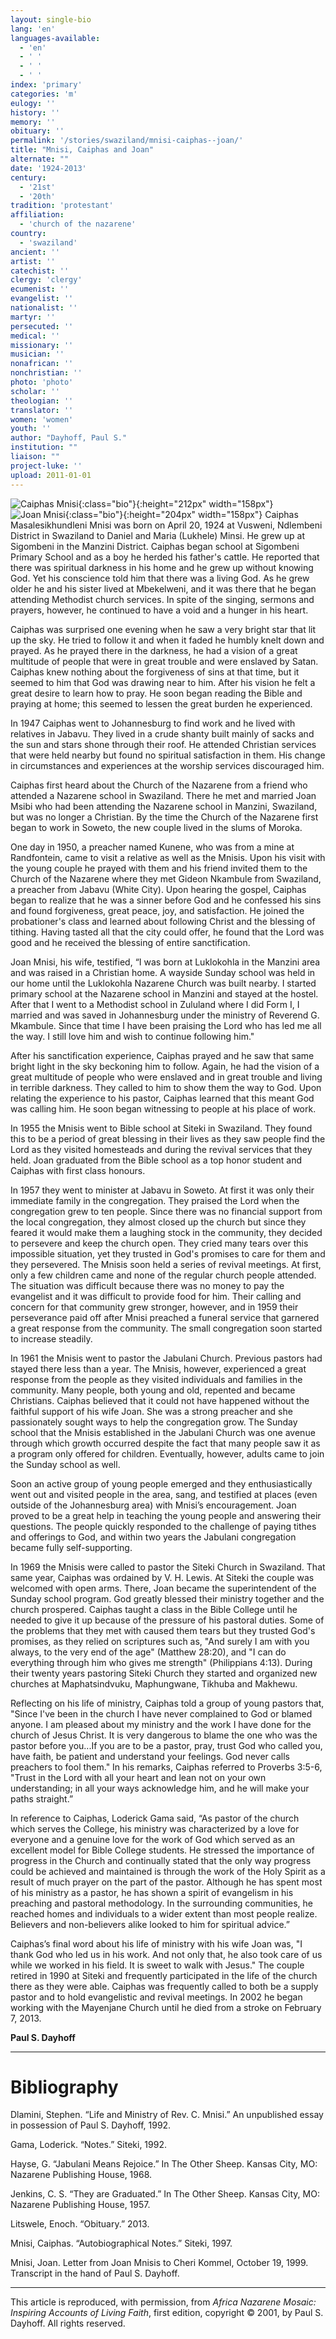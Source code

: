 ```yaml
---
layout: single-bio
lang: 'en'
languages-available:
  - 'en'
  - ' '
  - ' '
  - ' '
index: 'primary'
categories: 'm'
eulogy: ''
history: ''
memory: ''
obituary: ''
permalink: '/stories/swaziland/mnisi-caiphas--joan/'
title: "Mnisi, Caiphas and Joan"
alternate: ""
date: '1924-2013'
century:
  - '21st'
  - '20th'
tradition: 'protestant'
affiliation:
  - 'church of the nazarene'
country:
  - 'swaziland'
ancient: ''
artist: ''
catechist: ''
clergy: 'clergy'
ecumenist: ''
evangelist: ''
nationalist: ''
martyr: ''
persecuted: ''
medical: ''
missionary: ''
musician: ''
nonafrican: ''
nonchristian: ''
photo: 'photo'
scholar: ''
theologian: ''
translator: ''
women: 'women'
youth: ''
author: "Dayhoff, Paul S."
institution: ""
liaison: ""
project-luke: ''
upload: 2011-01-01
---
```


![Caiphas Mnisi](/images/bio-pics/swaziland/mnisi-caiphas--joan/mnisi-caiphas.jpg){:class="bio"}{:height="212px" width="158px"}![Joan Mnisi](/images/bio-pics/swaziland/mnisi-caiphas--joan/mnisi-joan.jpg){:class="bio"}{:height="204px" width="158px"} Caiphas Masalesikhundleni Mnisi was born on April 20, 1924 at Vusweni, Ndlembeni District in Swaziland to Daniel and Maria (Lukhele) Minsi. He grew up at Sigombeni in the Manzini District. Caiphas began school at Sigombeni Primary School and as a boy he herded his father's cattle. He reported that there was spiritual darkness in his home and he grew up without knowing God. Yet his conscience told him that there was a living God. As he grew older he and his sister lived at Mbekelweni, and it was there that he began attending Methodist church services. In spite of the singing, sermons and prayers, however, he continued to have a void and a hunger in his heart.

Caiphas was surprised one evening when he saw a very bright star that lit up the sky. He tried to follow it and when it faded he humbly knelt down and prayed. As he prayed there in the darkness, he had a vision of a great multitude of people that were in great trouble and were enslaved by Satan. Caiphas knew nothing about the forgiveness of sins at that time, but it seemed to him that God was drawing near to him. After his vision he felt a great desire to learn how to pray. He soon began reading the Bible and praying at home; this seemed to lessen the great burden he experienced.

In 1947 Caiphas went to Johannesburg to find work and he lived with relatives in Jabavu. They lived in a crude shanty built mainly of sacks and the sun and stars shone through their roof. He attended Christian services that were held nearby but found no spiritual satisfaction in them. His change in circumstances and experiences at the worship services discouraged him.

Caiphas first heard about the Church of the Nazarene from a friend who attended a Nazarene school in Swaziland. There he met and married Joan Msibi who had been attending the Nazarene school in Manzini, Swaziland, but was no longer a Christian. By the time the Church of the Nazarene first began to work in Soweto, the new couple lived in the slums of Moroka.

One day in 1950, a preacher named Kunene, who was from a mine at Randfontein, came to visit a relative as well as the Mnisis. Upon his visit with the young couple he prayed with them and his friend invited them to the Church of the Nazarene where they met Gideon Nkambule from Swaziland, a preacher from Jabavu (White City). Upon hearing the gospel, Caiphas began to realize that he was a sinner before God and he confessed his sins and found forgiveness, great peace, joy, and satisfaction. He joined the probationer's class and learned about following Christ and the blessing of tithing. Having tasted all that the city could offer, he found that the Lord was good and he received the blessing of entire sanctification.

Joan Mnisi, his wife, testified, “I was born at Luklokohla in the Manzini area and was raised in a Christian home. A wayside Sunday school was held in our home until the Luklokohla Nazarene Church was built nearby. I started primary school at the Nazarene school in Manzini and stayed at the hostel. After that I went to a Methodist school in Zululand where I did Form I, I married and was saved in Johannesburg under the ministry of Reverend G. Mkambule. Since that time I have been praising the Lord who has led me all the way. I still love him and wish to continue following him."

After his sanctification experience, Caiphas prayed and he saw that same bright light in the sky beckoning him to follow. Again, he had the vision of a great multitude of people who were enslaved and in great trouble and living in terrible darkness. They called to him to show them the way to God. Upon relating the experience to his pastor, Caiphas learned that this meant God was calling him. He soon began witnessing to people at his place of work.

In 1955 the Mnisis went to Bible school at Siteki in Swaziland. They found this to be a period of great blessing in their lives as they saw people find the Lord as they visited homesteads and during the revival services that they held. Joan graduated from the Bible school as a top honor student and Caiphas with first class honours.

In 1957 they went to minister at Jabavu in Soweto. At first it was only their immediate family in the congregation. They praised the Lord when the congregation grew to ten people. Since there was no financial support from the local congregation, they almost closed up the church but since they feared it would make them a laughing stock in the community, they decided to persevere and keep the church open. They cried many tears over this impossible situation, yet they trusted in God's promises to care for them and they persevered. The Mnisis soon held a series of revival meetings. At first, only a few children came and none of the regular church people attended. The situation was difficult because there was no money to pay the evangelist and it was difficult to provide food for him. Their calling and concern for that community grew stronger, however, and in 1959 their perseverance paid off after Mnisi preached a funeral service that garnered a great response from the community. The small congregation soon started to increase steadily.

In 1961 the Mnisis went to pastor the Jabulani Church. Previous pastors had stayed there less than a year. The Mnisis, however, experienced a great response from the people as they visited individuals and families in the community. Many people, both young and old, repented and became Christians. Caiphas believed that it could not have happened without the faithful support of his wife Joan. She was a strong preacher and she passionately sought ways to help the congregation grow. The Sunday school that the Mnisis established in the Jabulani Church was one avenue through which growth occurred despite the fact that many people saw it as a program only offered for children. Eventually, however, adults came to join the Sunday school as well.

Soon an active group of young people emerged and they enthusiastically went out and visited people in the area, sang, and testified at places (even outside of the Johannesburg area) with Mnisi’s encouragement. Joan proved to be a great help in teaching the young people and answering their questions. The people quickly responded to the challenge of paying tithes and offerings to God, and within two years the Jabulani congregation became fully self-supporting.

In 1969 the Mnisis were called to pastor the Siteki Church in Swaziland. That same year, Caiphas was ordained by V. H. Lewis. At Siteki the couple was welcomed with open arms. There, Joan became the superintendent of the Sunday school program. God greatly blessed their ministry together and the church prospered. Caiphas taught a class in the Bible College until he needed to give it up because of the pressure of his pastoral duties. Some of the problems that they met with caused them tears but they trusted God's promises, as they relied on scriptures such as, "And surely I am with you always, to the very end of the age" (Matthew 28:20), and "I can do everything through him who gives me strength" (Philippians 4:13). During their twenty years pastoring Siteki Church they started and organized new churches at Maphatsindvuku, Maphungwane, Tikhuba and Makhewu.

Reflecting on his life of ministry, Caiphas told a group of young pastors that, "Since I've been in the church I have never complained to God or blamed anyone. I am pleased about my ministry and the work I have done for the church of Jesus Christ. It is very dangerous to blame the one who was the pastor before you...If you are to be a pastor, pray, trust God who called you, have faith, be patient and understand your feelings. God never calls preachers to fool them." In his remarks, Caiphas referred to Proverbs 3:5-6, "Trust in the Lord with all your heart and lean not on your own understanding; in all your ways acknowledge him, and he will make your paths straight.”

In reference to Caiphas, Loderick Gama said, “As pastor of the church which serves the College, his ministry was characterized by a love for everyone and a genuine love for the work of God which served as an excellent model for Bible College students. He stressed the importance of progress in the Church and continually stated that the only way progress could be achieved and maintained is through the work of the Holy Spirit as a result of much prayer on the part of the pastor. Although he has spent most of his ministry as a pastor, he has shown a spirit of evangelism in his preaching and pastoral methodology. In the surrounding communities, he reached homes and individuals to a wider extent than most people realize. Believers and non-believers alike looked to him for spiritual advice.”

Caiphas’s final word about his life of ministry with his wife Joan was, "I thank God who led us in his work. And not only that, he also took care of us while we worked in his field. It is sweet to walk with Jesus." The couple retired in 1990 at Siteki and frequently participated in the life of the church there as they were able. Caiphas was frequently called to both be a supply pastor and to hold evangelistic and revival meetings. In 2002 he began working with the Mayenjane Church until he died from a stroke on February 7, 2013.

**Paul S. Dayhoff**

---

# Bibliography

Dlamini, Stephen. “Life and Ministry of Rev. C. Mnisi.” An unpublished essay in possession of Paul S. Dayhoff, 1992.

Gama, Loderick. “Notes.” Siteki, 1992.

Hayse, G. “Jabulani Means Rejoice.” In The Other Sheep. Kansas City, MO: Nazarene Publishing House, 1968.

Jenkins, C. S. “They are Graduated.” In The Other Sheep. Kansas City, MO: Nazarene Publishing House, 1957.

Litswele, Enoch. “Obituary.” 2013.

Mnisi, Caiphas. “Autobiographical Notes.” Siteki, 1997.

Mnisi, Joan. Letter from Joan Mnisis to Cheri Kommel, October 19, 1999. Transcript in the hand of Paul S. Dayhoff.

---

This article is reproduced, with permission, from *Africa Nazarene Mosaic: Inspiring Accounts of Living Faith*, first edition, copyright © 2001, by Paul S. Dayhoff. All rights reserved.
